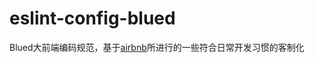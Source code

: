# eslint-config-blued
Blued大前端编码规范，基于[airbnb](https://github.com/airbnb/javascript)所进行的一些符合日常开发习惯的客制化

